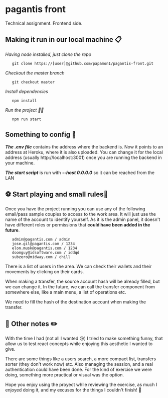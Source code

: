# pagantis front
Technical assignment. Frontend side.


## Making it run in our local machine 📋

_Having node installed, just clone the repo_

```
   git clone https://[user]@github.com/papamon1/pagantis-front.git
```   

_Checkout the master branch_

```
   git checkout master
```   

_Install dependencies_

```
   npm install
```   

_Run the project 🚀🚀_

```
   npm run start
```   



## Something to config 🔧

***The .env file*** contains the address where the backend is. Now it points to an address at Heroku, where it is also uploaded.
You can change it for the local address (usually http://localhost:3001) once you are running the backend in your machine.

***The start script*** is run with ***--host 0.0.0.0*** so it can be reached from the LAN




## ⚽ Start playing and small rules🎾 

Once you have the project running you can use any of the following email/pass sample couples to access to the work area.
It will just use the name of the account to identify yourself. As it is the admin panel, it doesn't have different roles or permissions that
__could have been added in the future__.

```
   admin@pagantis.com / admin
   jose.gil@pagantis.com / 1234
   elon.musk@pagantis.com / 1234
   doomguy@idsoftware.com / iddqd
   subzero@midway.com / chill
```   


There is a list of users in the area. We can check their wallets and their movements by clicking on their cards.

When making a transfer, the source account hash will be already filled, but we can change it. In the future, we can call the transfer component from somewhere
else, like a main menu, a list of operations etc.

We need to fill the hash of the destination account when making the transfer.



## 📝 Other notes ✏️

With the time I had (not all I wanted 😢) I tried to make something funny, that allow us to test react concepts while enjoying this aesthetic I wanted to give.

There are some things like a users search, a more compact list, transfers sorter (they don't work now) etc. Also managing the session, and a real 
authentication could have been done. For the kind of exercise we were doing, something more practical or visual was the option.

Hope you enjoy using the proyect while reviewing the exercise, as much I enjoyed doing it, and my excuses for the things I couldn't finish! 💪
